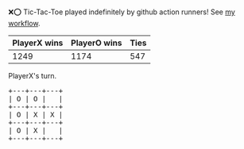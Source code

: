 :x::o: Tic-Tac-Toe played indefinitely by github action runners! See [my workflow](.github/workflows/play.yaml).

|PlayerX wins|PlayerO wins|Ties|
|-|-|-|
|1249|1174|547|

PlayerX's turn.

<pre>
+---+---+---+
| O | O |   |
+---+---+---+
| O | X | X |
+---+---+---+
| O | X |   |
+---+---+---+
</pre>